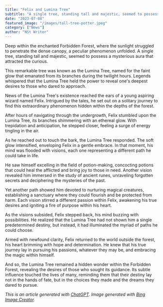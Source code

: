 ```yaml
---
title: "Felix and Lumina Tree"
subtitle: "A single tree, standing tall and majestic, seemed to possess a mysterious aura that attracted the curious."
date: "2023-07-08"
featured_image: "/images/tall-tree-potter.jpeg"
category: ["News"]
author: "NSt Writer"
---
```


Deep within the enchanted Forbidden Forest, where the sunlight struggled to penetrate the dense canopy, a peculiar phenomenon unfolded. A single tree, standing tall and majestic, seemed to possess a mysterious aura that attracted the curious.

This remarkable tree was known as the Lumina Tree, named for the faint glow that emanated from its branches during the twilight hours. Legends whispered that the Lumina Tree held the power to reveal one's deepest desires to those who dared to approach.

News of the Lumina Tree's existence reached the ears of a young aspiring wizard named Felix. Intrigued by the tales, he set out on a solitary journey to find this extraordinary phenomenon hidden within the depths of the forest.

After hours of navigating through the undergrowth, Felix stumbled upon the Lumina Tree, its branches shimmering with an ethereal glow. With trepidation and anticipation, he stepped closer, feeling a surge of energy tingling in the air.

As he reached out to touch the bark, the Lumina Tree responded. The soft glow intensified, enveloping Felix in a gentle embrace. In that moment, his mind was flooded with visions, each one representing a different path he could take in life.

He saw himself excelling in the field of potion-making, concocting potions that could heal the afflicted and bring joy to those in need. Another vision revealed him immersed in the study of ancient runes, unraveling forgotten secrets and deciphering the mysteries of the past.

Yet another path showed him devoted to nurturing magical creatures, establishing a sanctuary where they could flourish and be protected from harm. Each vision stirred a different passion within Felix, awakening his true desires and igniting a fire of purpose within his heart.

As the visions subsided, Felix stepped back, his mind buzzing with possibilities. He realized that the Lumina Tree had not shown him a single predetermined destiny, but instead, it had illuminated the myriad of paths he could choose.

Armed with newfound clarity, Felix returned to the world outside the forest, his heart brimming with hope and determination. He knew that his true journey lay in pursuing his passions, whatever they may be, and embracing the magic within himself.

And so, the Lumina Tree remained a hidden wonder within the Forbidden Forest, revealing the desires of those who sought its guidance. Its subtle influence touched the lives of many, reminding them that their destiny lay not in the hands of fate, but in the choices they made and the dreams they dared to pursue.

_This is an article generated with [ChatGPT](https://chat.openai.com/). Image generated with [Bing Image Creator](https://www.bing.com/create)._
